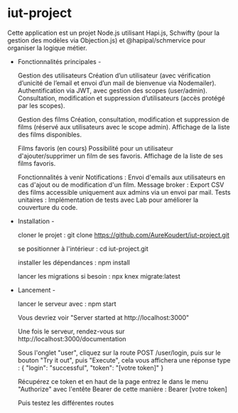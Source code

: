 # iut-project
Cette application est un projet Node.js utilisant Hapi.js, Schwifty (pour la gestion des modèles via Objection.js) et @hapipal/schmervice pour organiser la logique métier. 

- Fonctionnalités principales -

    Gestion des utilisateurs
        Création d’un utilisateur (avec vérification d’unicité de l’email et envoi d’un mail de bienvenue via Nodemailer).
        Authentification via JWT, avec gestion des scopes (user/admin).
        Consultation, modification et suppression d’utilisateurs (accès protégé par les scopes).

    Gestion des films
        Création, consultation, modification et suppression de films (réservé aux utilisateurs avec le scope admin).
        Affichage de la liste des films disponibles.

    Films favoris (en cours)
        Possibilité pour un utilisateur d'ajouter/supprimer un film de ses favoris.
        Affichage de la liste de ses films favoris.

    Fonctionnalités à venir
        Notifications : Envoi d'emails aux utilisateurs en cas d'ajout ou de modification d'un film.
        Message broker : Export CSV des films accessible uniquement aux admins via un envoi par mail.
        Tests unitaires : Implémentation de tests avec Lab pour améliorer la couverture du code.


- Installation - 

    cloner le projet : 
        git clone https://github.com/AureKoudert/iut-project.git

    se positionner à l'intérieur : 
        cd iut-project.git

    installer les dépendances : 
        npm install

    lancer les migrations si besoin : 
        npx knex migrate:latest


- Lancement -

    lancer le serveur avec :
        npm start

    Vous devriez voir "Server started at http://localhost:3000"

    Une fois le serveur, rendez-vous sur http://localhost:3000/documentation

    Sous l'onglet "user", cliquez sur la route POST /user/login, puis sur le bouton "Try it out", puis "Execute", cela vous affichera une réponse type :
        {
        "login": "successful",
        "token": "[votre token]"
        }

    Récupérez ce token et en haut de la page entrez le dans le menu "Authorize" avec l'entête Bearer de cette manière :
        Bearer [votre token]

    Puis testez les différentes routes